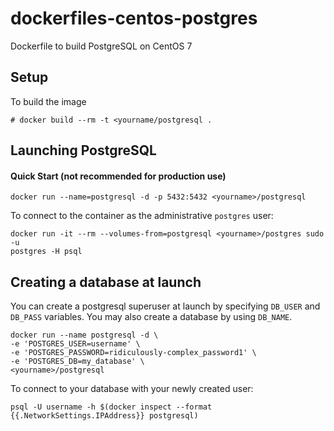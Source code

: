 dockerfiles-centos-postgres
===========================

Dockerfile to build PostgreSQL on CentOS 7

Setup
-----

To build the image

    # docker build --rm -t <yourname/postgresql .


Launching PostgreSQL
--------------------

#### Quick Start (not recommended for production use)

    docker run --name=postgresql -d -p 5432:5432 <yourname>/postgresql


To connect to the container as the administrative `postgres` user:

    docker run -it --rm --volumes-from=postgresql <yourname>/postgres sudo -u
    postgres -H psql


Creating a database at launch
-----------------------------

You can create a postgresql superuser at launch by specifying `DB_USER` and
`DB_PASS` variables. You may also create a database by using `DB_NAME`.

    docker run --name postgresql -d \
    -e 'POSTGRES_USER=username' \
    -e 'POSTGRES_PASSWORD=ridiculously-complex_password1' \
    -e 'POSTGRES_DB=my_database' \
    <yourname>/postgresql

To connect to your database with your newly created user:

    psql -U username -h $(docker inspect --format {{.NetworkSettings.IPAddress}} postgresql)
